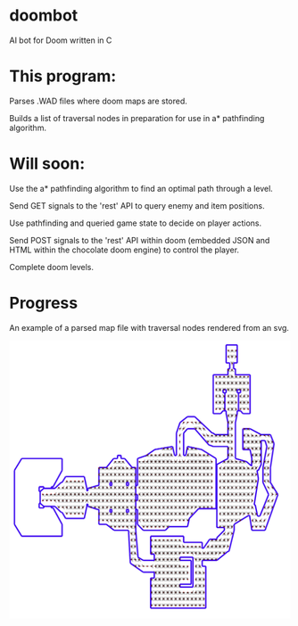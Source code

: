 # doombot
AI bot for Doom written in C

# This program:

Parses .WAD files where doom maps are stored.

Builds a list of traversal nodes in preparation for use in a* pathfinding algorithm.

# Will soon:

Use the a* pathfinding algorithm to find an optimal path through a level.

Send GET signals to the 'rest' API to query enemy and item positions.

Use pathfinding and queried game state to decide on player actions.

Send POST signals to the 'rest' API within doom (embedded JSON and HTML within the chocolate doom engine) to control the player.

Complete doom levels.

# Progress

An example of a parsed map file with traversal nodes rendered from an svg.

![Example](https://github.com/przemektmalon/doombot/blob/master/img/traversal2.png)
